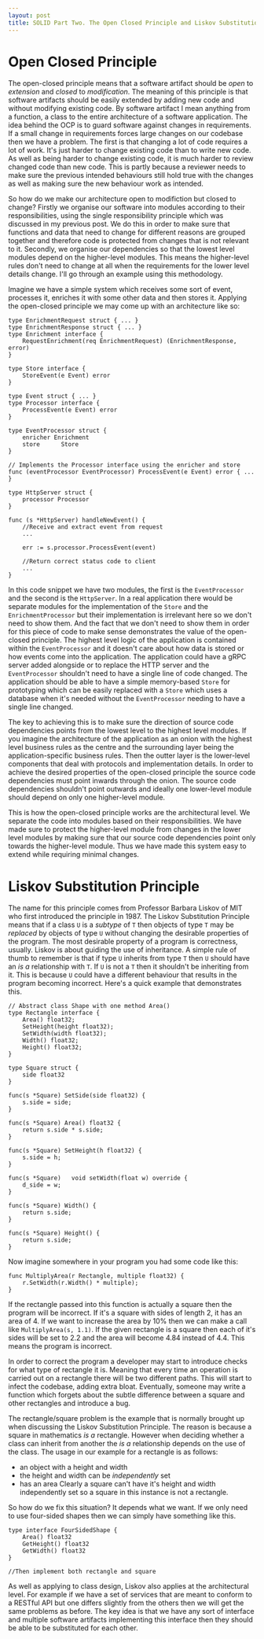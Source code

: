 ```yaml
---
layout: post
title: SOLID Part Two. The Open Closed Principle and Liskov Substitution Principle.
---
```


# Open Closed Principle
The open-closed principle means that a software artifact should be _open_ to _extension_ and _closed_ to _modification_. The meaning of this principle is that software artifacts should be easily extended by adding new code and without modifying existing code. By software artifact I mean anything from a function, a class to the entire architecture of a software application. The idea behind the OCP is to guard software against changes in requirements. If a small change in requirements forces large changes on our codebase then we have a problem. The first is that changing a lot of code requires a lot of work. It's just harder to change existing code than to write new code. As well as being harder to change existing code, it is much harder to review changed code than new code. This is partly because a reviewer needs to make sure the previous intended behaviours still hold true with the changes as well as making sure the new behaviour work as intended.

So how do we make our architecture open to modifiction but closed to change? Firstly we organise our software into modules according to their responsibilities, using the single responsibility principle which was discussed in my previous post. We do this in order to make sure that functions and data that need to change for different reasons are grouped together and therefore code is protected from changes that is not relevant to it. Secondly, we organise our dependencies so that the lowest level modules depend on the higher-level modules. This means the higher-level rules don't need to change at all when the requirements for the lower level details change. I'll go through an example using this methodology.

Imagine we have a simple system which receives some sort of event, processes it, enriches it with some other data and then stores it. Applying the open-closed principle we may come up with an architecture like so:

```
type EnrichmentRequest struct { ... }
type EnrichmentResponse struct { ... }
type Enrichment interface {
    RequestEnrichment(req EnrichmentRequest) (EnrichmentResponse, error)
}

type Store interface {
    StoreEvent(e Event) error
}

type Event struct { ... }
type Processor interface {
    ProcessEvent(e Event) error
}

type EventProcessor struct {
    enricher Enrichment
    store      Store
}
 
// Implements the Processor interface using the enricher and store
func (eventProcessor EventProcessor) ProcessEvent(e Event) error { ... }

type HttpServer struct {
    processor Processor
}

func (s *HttpServer) handleNewEvent() {
    //Receive and extract event from request
    ...

    err := s.processor.ProcessEvent(event)

    //Return correct status code to client
    ...
}

```
In this code snippet we have two modules, the first is the `EventProcessor` and the second is the `HttpServer`. In a real application there would be separate modules for the implementation of the `Store` and the `EnrichmentProcessor` but their implementation is irrelevant here so we don't need to show them. And the fact that we don't need to show them in order for this piece of code to make sense demonstrates the value of the open-closed principle. The highest level logic of the application is contained within the `EventProcessor` and it doesn't care about how data is stored or how events come into the application. The application could have a gRPC server added alongside or to replace the HTTP server and the `EventProcessor` shouldn't need to have a single line of code changed. The application should be able to have a simple memory-based `Store` for prototyping which can be easily replaced with a `Store` which uses a database when it's needed without the `EventProcessor` needing to have a single line changed.

The key to achieving this is to make sure the direction of source code dependencies points from the lowest level to the highest level modules. If you imagine the architecture of the application as an onion with the highest level business rules as the centre and the surrounding layer being the application-specific business rules. Then the outter layer is the lower-level components that deal with protocols and implementation details. In order to achieve the desired properties of the open-closed principle the source code dependencies must point inwards through the onion. The source code dependencies shouldn't point outwards and ideally one lower-level module should depend on only one higher-level module.

This is how the open-closed principle works are the architectural level. We separate the code into modules based on their responsibilities. We have made sure to protect the higher-level module from changes in the lower level modules by making sure that our source code dependencies point only towards the higher-level module. Thus we have made this system easy to extend while requiring minimal changes.


# Liskov Substitution Principle
The name for this principle comes from Professor Barbara Liskov of MIT who first introduced the principle in 1987. The Liskov Substitution Principle means that if a class `U` is a *subtype* of `T` then objects of type `T` may be *replaced* by objects of type `U` without changing the desirable properties of the program. The most desirable property of a program is correctness, usually. Liskov is about guiding the use of inheritance. A simple rule of thumb to remember is that if type `U` inherits from type `T` then `U` should have an *is a* relationship with `T`. If `U` is not a `T` then it shouldn't be inheriting from it. This is because `U` could have a different behaviour that results in the program becoming incorrect. Here's a quick example that demonstrates this.

```
// Abstract class Shape with one method Area()
type Rectangle interface {
    Area() float32;
    SetHeight(height float32);
    SetWidth(width float32);
    Width() float32;
    Height() float32;
}

type Square struct {
    side float32
}

func(s *Square) SetSide(side float32) {
    s.side = side;
}

func(s *Square) Area() float32 {
    return s.side * s.side;
}

func(s *Square) SetHeight(h float32) {
    s.side = h;
}

func(s *Square)   void setWidth(float w) override {
    d_side = w;
}

func(s *Square) Width() {
    return s.side;
}

func(s *Square) Height() {
    return s.side;
}
```

Now imagine somewhere in your program you had some code like this:

```
func MultiplyArea(r Rectangle, multiple float32) {
    r.SetWidth(r.Width() * multiple);
}
```

If the rectangle passed into this function is actually a square then the program will be incorrect. If it's a square with sides of length 2, it has an area of 4. If we want to increase the area by 10% then we can make a call like `MultiplyArea(s, 1.1)`. If the given rectangle is a square then each of it's sides will be set to 2.2 and the area will become 4.84 instead of 4.4. This means the program is incorrect.

In order to correct the program a developer may start to introduce checks for what type of rectangle it is. Meaning that every time an operation is carried out on a rectangle there will be two different paths. This will start to infect the codebase, adding extra bloat. Eventually, someone may write a function which forgets about the subtle difference between a square and other rectangles and introduce a bug.

The rectangle/square problem is the example that is normally brought up when discussing the Liskov Substitution Principle. The reason is because a square in mathematics _is a_ rectangle. However when deciding whether a class can inherit from another the _is a_ relationship depends on the use of the class. The usage in our example for a rectangle is as follows: 
* an object with a height and width
* the height and width can be *independently* set
* has an area
Clearly a square can't have it's height and width independently set so a square in this instance is not a rectangle.

So how do we fix this situation? It depends what we want. If we only need to use four-sided shapes then we can simply have something like this.

```
type interface FourSidedShape {
    Area() float32
    GetHeight() float32
    GetWidth() float32
}

//Then implement both rectangle and square
```

As well as applying to class design, Liskov also applies at the architectural level. For example if we have a set of services that are meant to conform to a RESTful API but one differs slightly from the others then we will get the same problems as before. The key idea is that we have any sort of interface and multiple software artifacts implementing this interface then they should be able to be substituted for each other. 